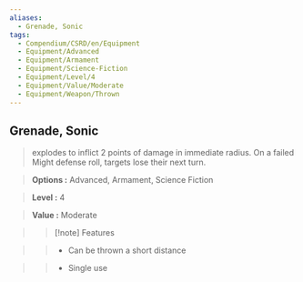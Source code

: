 ```yaml
---
aliases:
  - Grenade, Sonic
tags:
  - Compendium/CSRD/en/Equipment
  - Equipment/Advanced
  - Equipment/Armament
  - Equipment/Science-Fiction
  - Equipment/Level/4
  - Equipment/Value/Moderate
  - Equipment/Weapon/Thrown
---
```

  
    
## Grenade, Sonic    
    
>explodes to inflict 2 points of damage in immediate radius. On a failed Might defense roll, targets lose their next turn.    
> **Options :** Advanced, Armament, Science Fiction    
> **Level :** 4    
> **Value :** Moderate    
>>[!note] Features    
>> - Can be thrown a short distance    
>> - Single use